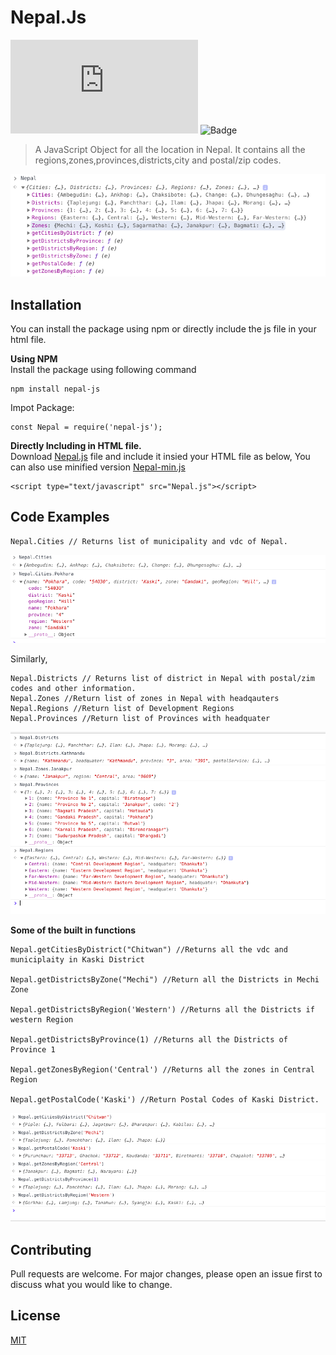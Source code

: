 # Nepal.Js 
![Last Commit](https://img.shields.io/github/last-commit/ramanic/nepal.js) ![Badge](https://img.shields.io/npm/l/nepal-js)

>A JavaScript Object for all the location in Nepal. It contains all the regions,zones,provinces,districts,city and postal/zip codes.<br>

![Nepal.js](/screenshots/nepal.png?raw=true "Nepal.js")

## Installation
You can install the package using npm or directly include the js file in your html file.<br>

**Using NPM**<br>
Install the package using following command 
```
npm install nepal-js
```
Impot Package:
```
const Nepal = require('nepal-js');
```

**Directly Including in HTML file.**<br>
Download [Nepal.js](https://raw.githubusercontent.com/ramanic/Nepal.js/master/js/Nepal.js) file and include it insied your HTML file as below,
You can also use minified version [Nepal-min.js](https://raw.githubusercontent.com/ramanic/Nepal.js/master/js/Nepal-mini.js)
```
<script type="text/javascript" src="Nepal.js"></script>

```

## Code Examples

```
Nepal.Cities // Returns list of municipality and vdc of Nepal.
```
![City](/screenshots/city.png?raw=true "City")

Similarly,
```
Nepal.Districts // Returns list of district in Nepal with postal/zim codes and other information.
Nepal.Zones //Return list of zones in Nepal with headqauters
Nepal.Regions //Return list of Development Regions
Nepal.Provinces //Return list of Provinces with headquater
```
![Examples](/screenshots/examples.png?raw=true "Examples")

**Some of the built in functions**
```
Nepal.getCitiesByDistrict("Chitwan") //Returns all the vdc and municiplaity in Kaski District

Nepal.getDistrictsByZone("Mechi") //Return all the Districts in Mechi Zone

Nepal.getDistrictsByRegion('Western') //Returns all the Districts if western Region

Nepal.getDistrictsByProvince(1) //Returns all the Districts of Province 1

Nepal.getZonesByRegion('Central') //Returns all the zones in Central Region

Nepal.getPostalCode('Kaski') //Return Postal Codes of Kaski District.

```
![Examples](/screenshots/examples2.png?raw=true "Examples")

## Contributing
Pull requests are welcome. For major changes, please open an issue first to discuss what you would like to change.

## License
[MIT](https://choosealicense.com/licenses/mit/)



